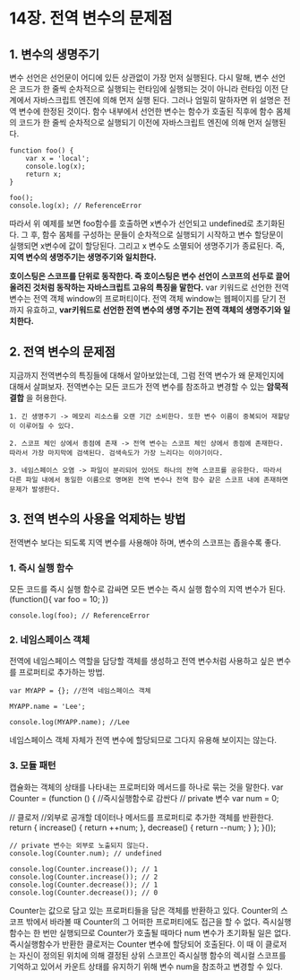 # 14장. 전역 변수의 문제점

## 1. 변수의 생명주기

변수 선언은 선언문이 어디에 있든 상관없이 가장 먼저 실행된다. 다시 말해, 변수 선언은 코드가 한 줄씩 순차적으로 실행되는 런타임에 실행되는 것이 아니라 런타임 이전 단계에서 자바스크립트 엔진에 의해 먼저 실행 된다.
그러나 엄밀히 말하자면 위 설명은 전역 변수에 한정된 것이다. 함수 내부에서 선언한 변수는 함수가 호출된 직후에 함수 몸체의 코드가 한 줄씩 순차적으로 실행되기 이전에 자바스크립트 엔진에 의해 먼저 실행된다.

    function foo() {
        var x = 'local';
        console.log(x);
        return x;
    }

    foo();
    console.log(x); // ReferenceError

따라서 위 예제를 보면 foo함수를 호출하면 x변수가 선언되고 undefined로 초기화된다. 그 후, 함수 몸체를 구성하는 문들이 순차적으로 실행되기 시작하고 변수 할당문이 실행되면 x변수에 값이 할당된다. 그리고 x 변수도 소멸되어 생명주기가 종료된다. 즉, **지역 변수의 생명주기는 생명주기와 일치한다.**

**호이스팅은 스코프를 단위로 동작한다. 즉 호이스팅은 변수 선언이 스코프의 선두로 끌어 올려진 것처럼 동작하는 자바스크립트 고유의 특징을 말한다.**
var 키워드로 선언한 전역 변수는 전역 객체 window의 프로퍼티이다. 전역 객체 window는 웹페이지를 닫기 전까지 유효하고, **var키워드로 선언한 전역 변수의 생명 주기는 전역 객체의 생명주기와 일치한다.**


## 2. 전역 변수의 문제점

지금까지 전역변수의 특징들에 대해서 알아보았는데, 그럼 전역 변수가 왜 문제인지에 대해서 살펴보자.
전역변수는 모든 코드가 전역 변수를 참조하고 변경할 수 있는 **암묵적 결합** 을 허용한다.

    1. 긴 생명주기 -> 메모리 리소스를 오랜 기간 소비한다. 또한 변수 이름이 중복되어 재할당이 이루어질 수 있다.
    
    2. 스코프 체인 상에서 종점에 존재 -> 전역 변수는 스코프 체인 상에서 종점에 존재한다. 따라서 가장 마지막에 검색된다. 검색속도가 가장 느리다는 이야기이다.
    
    3. 네임스페이스 오염 -> 파일이 분리되어 있어도 하나의 전역 스코프를 공유한다. 따라서 다른 파일 내에서 동일한 이름으로 명며왼 전역 변수나 전역 함수 같은 스코프 내에 존재하면 문제가 발생한다.

## 3. 전역 변수의 사용을 억제하는 방법

전역변수 보다는 되도록 지역 변수를 사용해야 하며, 변수의 스코프는 좁을수록 좋다.

### 1. 즉시 실행 함수
모든 코드를 즉시 실행 함수로 감싸면 모든 변수는 즉시 실행 함수의 지역 변수가 된다.
    (function(){
        var foo = 10;
    })

    console.log(foo); // ReferenceError

### 2. 네임스페이스 객체
전역에 네임스페이스 역할을 담당할 객체를 생성하고 전역 변수처럼 사용하고 싶은 변수를 프로퍼티로 추가하는 방법.

    var MYAPP = {}; //전역 네임스페이스 객체

    MYAPP.name = 'Lee';
    
    console.log(MYAPP.name); //Lee

네임스페이스 객체 자체가 전역 변수에 할당되므로 그다지 유용해 보이지는 않는다.

### 3. 모듈 패턴
캡슐화는 객체의 상태를 나타내는 프로퍼티와 메서드를 하나로 묶는 것을 말한다.
    var Counter = (function () { //즉시실행함수로 감싼다
  // private 변수
  var num = 0;

  // 클로저
  //외부로 공개할 데이터나 메서드를 프로퍼티로 추가한 객체를 반환한다.
    return {
    increase() {
      return ++num;
    },
    decrease() {
      return --num;
    }
  };
    }());

    // private 변수는 외부로 노출되지 않는다.
    console.log(Counter.num); // undefined

    console.log(Counter.increase()); // 1
    console.log(Counter.increase()); // 2
    console.log(Counter.decrease()); // 1
    console.log(Counter.decrease()); // 0



Counter는 값으로 담고 있는 프로퍼티들을 담은 객체를 반환하고 있다. Counter의 스코프 밖에서 바라볼 때 Counter의 그 어떠한 프로퍼티에도 접근을 할 수 없다.
즉시실행함수는 한 번만 실행되므로 Counter가 호출될 때마다 num 변수가 초기화될 일은 없다.
즉시실행함수가 반환한 클로저는 Counter 변수에 할당되어 호출된다.
이 때 이 클로저는 자신이 정의된 위치에 의해 결정된 상위 스코프인 즉시실행 함수의 렉시컬 스코프를 기억하고 있어서 카운트 상태를 유지하기 위해 변수 num을 참조하고 변경할 수 있다.